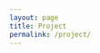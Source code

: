 ```yaml
---
layout: page
title: Project
permalink: /project/
---
```


<script>
deck = list(range(1, 14)) * 4  # Four suits, values 1-13
random.shuffle(deck)

def card_name(value):
    """Helper function to return the name of the card."""
    names = {1: "Ace", 11: "Jack", 12: "Queen", 13: "King"}
    return names.get(value, str(value))

def higher_or_lower():
    score = 0
    current_card = deck.pop()  # Draw the first card
    print(f"Starting card is: {card_name(current_card)}")

    while len(deck) > 0:
        next_card = deck.pop()  # Draw the next card
        guess = input("Will the next card be higher or lower? (h/l): ").lower()
        
        if guess not in ["h", "l"]:
            print("Invalid input! Please enter 'h' for higher or 'l' for lower.")
            continue

        print(f"Next card is: {card_name(next_card)}")

        # Compare the cards
        if guess == "h" and next_card > current_card:
            print("Correct! It was higher.")
            score += 1
        elif guess == "l" and next_card < current_card:
            print("Correct! It was lower.")
            score += 1
        else:
            print("Wrong guess!")

        current_card = next_card
        print(f"Your score is now: {score}")
        play_again = input("Do you want to keep playing? (y/n): ").lower()
        if play_again != 'y':
            break

    print(f"Game over! Your final score is: {score}")

# Run the game
higher_or_lower()
</script>
